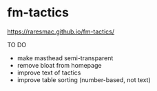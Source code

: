 # fm-tactics

https://raresmac.github.io/fm-tactics/

TO DO
- make masthead semi-transparent
- remove bloat from homepage
- improve text of tactics
- improve table sorting (number-based, not text)